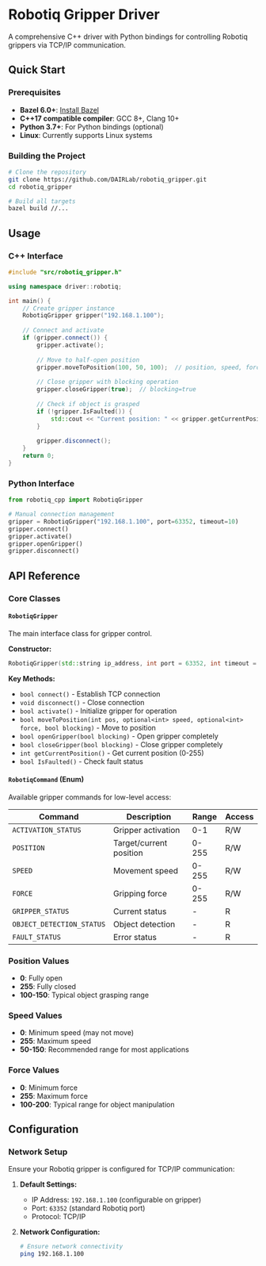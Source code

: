 # Robotiq Gripper Driver

A comprehensive C++ driver with Python bindings for controlling Robotiq grippers via TCP/IP communication.

## Quick Start

### Prerequisites

- **Bazel 6.0+**: [Install Bazel](https://bazel.build/install)
- **C++17 compatible compiler**: GCC 8+, Clang 10+
- **Python 3.7+**: For Python bindings (optional)
- **Linux**: Currently supports Linux systems

### Building the Project

```bash
# Clone the repository
git clone https://github.com/DAIRLab/robotiq_gripper.git
cd robotiq_gripper

# Build all targets
bazel build //...
```

## Usage

### C++ Interface

```cpp
#include "src/robotiq_gripper.h"

using namespace driver::robotiq;

int main() {
    // Create gripper instance
    RobotiqGripper gripper("192.168.1.100");
    
    // Connect and activate
    if (gripper.connect()) {
        gripper.activate();
        
        // Move to half-open position
        gripper.moveToPosition(100, 50, 100);  // position, speed, force
        
        // Close gripper with blocking operation
        gripper.closeGripper(true);  // blocking=true
        
        // Check if object is grasped
        if (!gripper.IsFaulted()) {
            std::cout << "Current position: " << gripper.getCurrentPosition() << std::endl;
        }
        
        gripper.disconnect();
    }
    return 0;
}
```

### Python Interface

```python
from robotiq_cpp import RobotiqGripper

# Manual connection management
gripper = RobotiqGripper("192.168.1.100", port=63352, timeout=10)
gripper.connect()
gripper.activate()
gripper.openGripper()
gripper.disconnect()
```

## API Reference

### Core Classes

#### `RobotiqGripper`

The main interface class for gripper control.

**Constructor:**
```cpp
RobotiqGripper(std::string ip_address, int port = 63352, int timeout = -1, int poll_interval = 100)
```

**Key Methods:**
- `bool connect()` - Establish TCP connection
- `void disconnect()` - Close connection
- `bool activate()` - Initialize gripper for operation
- `bool moveToPosition(int pos, optional<int> speed, optional<int> force, bool blocking)` - Move to position
- `bool openGripper(bool blocking)` - Open gripper completely
- `bool closeGripper(bool blocking)` - Close gripper completely
- `int getCurrentPosition()` - Get current position (0-255)
- `bool IsFaulted()` - Check fault status

#### `RobotiqCommand` (Enum)

Available gripper commands for low-level access:

| Command | Description | Range | Access |
|---------|-------------|-------|--------|
| `ACTIVATION_STATUS` | Gripper activation | 0-1 | R/W |
| `POSITION` | Target/current position | 0-255 | R/W |
| `SPEED` | Movement speed | 0-255 | R/W |
| `FORCE` | Gripping force | 0-255 | R/W |
| `GRIPPER_STATUS` | Current status | - | R |
| `OBJECT_DETECTION_STATUS` | Object detection | - | R |
| `FAULT_STATUS` | Error status | - | R |

### Position Values

- **0**: Fully open
- **255**: Fully closed
- **100-150**: Typical object grasping range

### Speed Values

- **0**: Minimum speed (may not move)
- **255**: Maximum speed
- **50-150**: Recommended range for most applications

### Force Values

- **0**: Minimum force
- **255**: Maximum force
- **100-200**: Typical range for object manipulation

## Configuration

### Network Setup

Ensure your Robotiq gripper is configured for TCP/IP communication:

1. **Default Settings:**
   - IP Address: `192.168.1.100` (configurable on gripper)
   - Port: `63352` (standard Robotiq port)
   - Protocol: TCP/IP

2. **Network Configuration:**
   ```bash
   # Ensure network connectivity
   ping 192.168.1.100
   ```
